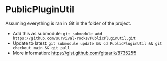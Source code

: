 # PublicPluginUtil

Assuming everything is ran in Git in the folder of the project.
- Add this as submodule: `git submodule add https://github.com/survival-rocks/PublicPluginUtil.git`
- Update to latest: `git submodule update && cd PublicPluginUtil && git checkout main && git pull`
- More information: https://gist.github.com/gitaarik/8735255

